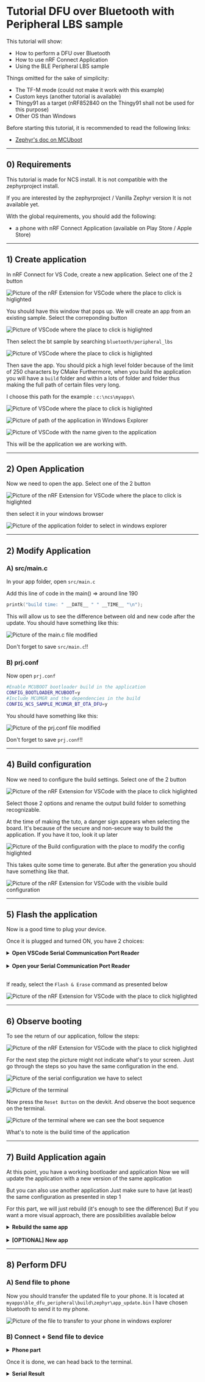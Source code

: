 # Tutorial DFU over Bluetooth with Peripheral LBS sample

This tutorial will show:

- How to perform a DFU over Bluetooth
- How to use nRF Connect Application
- Using the BLE Peripheral LBS sample

Things omitted for the sake of simplicity:

- The TF-M mode (could not make it work with this example)
- Custom keys (another tutorial is available)
- Thingy91 as a target (nRF852840 on the Thingy91 shall not be used for this purpose)
- Other OS than Windows

Before starting this tutorial, it is recommended to read the following links:

- [Zephyr's doc on MCUboot](https://docs.mcuboot.com/readme-zephyr.html)

___

## 0) Requirements

This tutorial is made for NCS install.
It is not compatible with the zephyrproject install.

If you are interested by the zephyrproject / Vanilla Zephyr version
It is not available yet.

With the global requirements, you should add the following:

- a phone with nRF Connect Application (available on Play Store / Apple Store)

___

## 1) Create application

In nRF Connect for VS Code, create a new application.
Select one of the 2 button

![Picture of the nRF Extension for VSCode where the place to click is higlighted](img/NCS/1_new_app/new_app.png)

You should have this window that pops up.
We will create an app from an existing sample.
Select the correponding button

![Picture of VSCode where the place to click is higlighted](img/NCS/1_new_app/sample.png)

Then select the bt sample by searching `bluetooth/peripheral_lbs`

![Picture of VSCode where the place to click is higlighted](img/NCS/1_new_app/BT/bluetooth_sample.png)

Then save the app.
You should pick a high level folder because of the limit of 250 characters by CMake
Furthermore, when you build the application you will have a `build` folder and within
a lots of folder and folder thus making the full path of certain files very long.

I choose this path for the example : `c:\ncs\myapps\`

![Picture of VSCode where the place to click is higlighted](img/NCS/1_new_app/BT/appli_saving.png)

![Picture of path of the application in Windows Explorer](img/NCS/1_new_app/BT/appli_saving_v2.png)

![Picture of VSCode with the name given to the application](img/NCS/1_new_app/BT/appli_saving_v3.png)

This will be the application we are working with.

___

## 2) Open Application

Now we need to open the app.
Select one of the 2 button

![Picture of the nRF Extension for VSCode where the place to click is higlighted](img/NCS/2_open_app/open_app_v1.png)

then select it in your windows browser

![Picture of the application folder to select in windows explorer](img/NCS/2_open_app/BT/open_app_v2.png)

___

## 2) Modify Application

### A) src/main.c

In your app folder, open `src/main.c`

Add this line of code in the main() => around line 190

```c
printk("build time: " __DATE__ " " __TIME__ "\n");
```

This will allow us to see the difference between old and new code after the update.
You should have something like this:

![Picture of the main.c file modified](img/NCS/3_modif_app/BT/main.png)

Don't forget to save `src/main.c`!!

### B) prj.conf

Now open `prj.conf`

```bash
#Enable MCUBOOT bootloader build in the application
CONFIG_BOOTLOADER_MCUBOOT=y
#Include MCUMGR and the dependencies in the build
CONFIG_NCS_SAMPLE_MCUMGR_BT_OTA_DFU=y
```

You should have something like this:

![Picture of the prj.conf file modified](img/NCS/3_modif_app/BT/conf.png)

Don't forget to save `prj.conf`!!

___

## 4) Build configuration

Now we need to configure the build settings.
Select one of the 2 button

![Picture of the nRF Extension for VSCode with the place to click higlighted](img/NCS/4_build_app/BT/build_conf_v1.png)

Select those 2 options and rename the output build folder to something recognizable.

At the time of making the tuto, a danger sign appears when selecting the board.
It's because of the secure and non-secure way to build the application.
If you have it too, look it up later

![Picture of the Build configuration with the place to modify the config higlighted](img/NCS/4_build_app/BT/build_conf_v2.png)

This takes quite some time to generate.
But after the generation you should have something like that.

![Picture of the nRF Extension for VSCode with the visible build configuration](img/NCS/4_build_app/BT/build.png)

___

## 5) Flash the application

Now is a good time to plug your device.

Once it is plugged and turned ON, you have 2 choices:

<details>
<summary><b>Open VSCode Serial Communication Port Reader</b></summary>

Not written yet

</details>
</br>
<details>
<summary><b>Open your Serial Communication Port Reader</b></summary>

You have to find the used COM port (TeraTerm select it automatically)
And set the baud rate to `115200`

Once these 2 things are set, you are ready to flash

</details>
</br>

If ready, select the `Flash & Erase` command as presented below

![Picture of the nRF Extension for VSCode with the place to click higlighted](img/NCS/5_flash_app/BT/flash.png)

___

## 6) Observe booting

To see the return of our application, follow the steps:

![Picture of the nRF Extension for VSCode with the place to click higlighted](img/NCS/6_result/BT/output_1.png)

For the next step the picture might not indicate what's to your screen.
Just go through the steps so you have the same configuration in the end.

![Picture of the serial configuration we have to select](img/NCS/6_result/BT/output_2.png)

![Picture of the terminal](img/NCS/6_result/BT/output_3.png)

Now press the `Reset Button` on the devkit.
And observe the boot sequence on the terminal.

![Picture of the terminal where we can see the boot sequence](img/NCS/6_result/BT/output_4.png)

What's to note is the build time of the application

___

## 7) Build Application again

At this point, you have a working bootloader and application
Now we will update the application with a new version of the same application

But you can also use another application
Just make sure to have (at least) the same configuration as presented in step 1

For this part, we will just rebuild (it's enough to see the difference)
But if you want a more visual approach, there are possibilities available below

<details>
<summary><b>Rebuild the same app</b></summary>

</br>
<details>
<summary><b>[OPTIONAL] Modify the app</b></summary>

You can modify the app to bring a more visually updated approach
Here are some examples :

- the blinking LED (DK_LED1 -> DK_LED4) (line 33 `src/main.c`)
- the blinking rate (1000 -> 100) (line 35 `src/main.c`)

</details>
</br>

Rebuild by following the instructions below

![Picture of the nRF Extension for VSCode with the place to click higlighted](img/NCS/second_build/UART/new_build-1.png)

</details>
</br>
<details>
<summary><b>[OPTIONAL] New app</b></summary>

Not written yet

</details>

___

## 8) Perform DFU

### A) Send file to phone

Now you should transfer the updated file to your phone.
It is located at `myapps\ble_dfu_peripheral\build\zephyr\app_update.bin`
I have chosen bluetooth to send it to my phone.

![Picture of the file to transfer to your phone in windows explorer](img/NCS/7_DFU/BT/phone_transfer.png)

### B) Connect + Send file to device

<details>
<summary><b>Phone part</b></summary>

Now you have to open nRF Connect application on your phone.

Then connect to the the device

![Picture of the nRF Connect application with the list of available devices to connect](img/NCS/7_DFU/BT/phone/devices_available.jpg)

Then select `CONNECT` again in the top of the application.
You should now see the same things as the picture below.
Press `DFU`

![Picture of the nRF Connect application with the place to click highlighted](img/NCS/7_DFU/BT/phone/device_connected.jpg)

You are now headed to your file system, choose the app_update file.
Then select `Test and Confirm` and `OK`

![Picture of the nRF Connect application](img/NCS/7_DFU/BT/phone/dfu_step_1.jpg)

You should see the graph like the picture below.

![Picture of the nRF Connect application](img/NCS/7_DFU/BT/phone/dfu_step_2.jpg)

</details>

Once it is done, we can head back to the terminal.

<details>
<summary><b>Serial Result</b></summary>

![Picture of the nRF Connect application](img/NCS/7_DFU/BT/boot_2.png)

Where we can see the build time is different than the previous one

</details>
